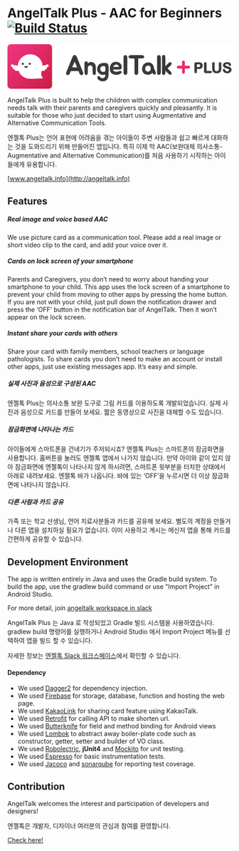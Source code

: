 # AngelTalk Plus - AAC for Beginners [![Build Status](https://travis-ci.com/lab-act/AngelTalk.svg?branch=master)](https://travis-ci.com/lab-act/AngelTalk)

![AngelIcon](github_title.png)

AngelTalk Plus is built to help the children with complex communication needs talk with their parents and caregivers quickly and pleasantly. It is suitable for those who just decided to start using Augmentative and Alternative Communication Tools.

엔젤톡 Plus는 언어 표현에 어려움을 겪는 아이들이 주변 사람들과 쉽고 빠르게 대화하는 것을 도와드리기 위해  만들어진 앱입니다. 특히 이제 막  AAC(보완대체 의사소통-Augmentative and Alternative Communication)를 처음 사용하기 시작하는 아이들에게 유용합니다.

[www.angeltalk.info](http://angeltalk.info)


## Features

##### Real image and voice based AAC
We use picture card as a communication tool. Please add a real image or short video clip to the card, and add your voice over it.

#####  Cards on lock screen of your smartphone
Parents and Caregivers, you don’t need to worry about handing your smartphone to your child. This app uses the lock screen of a smartphone to prevent your child from moving to other apps by pressing the home button. If you are not with your child, just pull down the notification drawer and press the ‘OFF’ button in the notification bar of AngelTalk. Then it won’t appear on the lock screen.

#####  Instant share your cards with others
Share your card with family members, school teachers or language pathologists. To share cards you don’t need to make an account or install other apps, just use existing messages app. It’s easy and simple.

##### 실제 사진과 음성으로 구성된 AAC
엔젤톡 Plus는 의사소통 보완 도구로 그림 카드를 이용하도록 개발되었습니다. 실제 사진과 음성으로 카드를 만들어 보세요. 짧은 동영상으로 사진을 대체할 수도 있습니다.

##### 잠금화면에 나타나는 카드
아이들에게 스마트폰을 건네기가 주저되시죠? 엔젤톡 Plus는 스마트폰의 잠금화면을 사용합니다. 홈버튼을 눌러도 엔젤톡 앱에서 나가지 않습니다. 만약 아이와 같이 있지 않아 잠금화면에 엔젤톡이 나타나지 않게 하시려면, 스마트폰 윗부분을 터치한 상태에서 아래로 내려보세요. 엔젤톡 바가 나옵니다. 바에 있는 ‘OFF’을 누르시면 더 이상 잠금화면에 나타나지 않습니다.

##### 다른 사람과 카드 공유
가족 또는 학교 선생님, 언어 치료사분들과 카드를 공유해 보세요. 별도의 계정을 만들거나 다른 앱을 설치하실 필요가 없습니다. 이미 사용하고 계시는 메신저 앱을 통해 카드를 간편하게 공유할 수 있습니다.

## Development Environment
The app is written entirely in Java and uses the Gradle build system.
To build the app, use the gradlew build command or use "Import Project" in Android Studio.

For more detail, join [angeltalk workspace in slack](https://angeltalk-team.slack.com)

AngelTalk Plus 는 Java 로 작성되었고 Gradle 빌드 시스템을 사용하였습니다.
gradlew build 명령어를 실행하거나 Android Studio 에서 Import Project 메뉴를 선택하여 앱을 빌드 할 수 있습니다.

자세한 정보는 [엔젤톡 Slack 워크스페이스](https://angeltalk-team.slack.com)에서 확인할 수 있습니다.

#### Dependency

* We used [Dagger2](https://github.com/google/dagger) for dependency injection.
* We used [Firebase](https://firebase.google.com/) for storage, database, function and hosting the web page.
* We used [KakaoLink](https://developers.kakao.com/docs/android-reference/com/kakao/KakaoLink.html) for sharing card feature using KakaoTalk.
* We used [Retrofit](https://github.com/square/retrofit) for calling API to make shorten url.
* We used [Butterknife](https://github.com/JakeWharton/butterknife) for field and method binding for Android views
* We used [Lombok](https://github.com/rzwitserloot/lombok/) to abstract away boiler-plate code such as constructor, getter, setter and builder of VO class.
* We used [Robolectric](https://github.com/robolectric/robolectric), **jUnit4** and [Mockito](https://github.com/mockito/mockito) for unit testing.
* We used [Espresso](https://github.com/espressomd/espresso) for basic instrumentation tests.
* We used [Jacoco](https://github.com/jacoco/jacoco) and [sonarqube](https://github.com/SonarSource/sonarqube) for reporting test coverage.


## Contribution

AngelTalk welcomes the interest and participation of developers and designers!

엔젤톡은 개발자, 디자이너 여러분의 관심과 참여를 환영합니다.

[Check here!](contributor.markdown)
